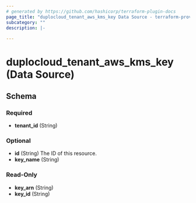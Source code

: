 ```yaml
---
# generated by https://github.com/hashicorp/terraform-plugin-docs
page_title: "duplocloud_tenant_aws_kms_key Data Source - terraform-provider-duplocloud"
subcategory: ""
description: |-
  
---
```


# duplocloud_tenant_aws_kms_key (Data Source)





<!-- schema generated by tfplugindocs -->
## Schema

### Required

- **tenant_id** (String)

### Optional

- **id** (String) The ID of this resource.
- **key_name** (String)

### Read-Only

- **key_arn** (String)
- **key_id** (String)


